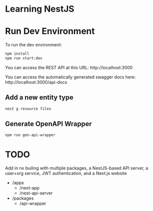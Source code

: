 # Learning NestJS

# Run Dev Environment

To run the dev environment:

```sh
npm install
npm run start:dev
```

You can access the REST API at this URL: http://localhost:3000

You can access the automatically generated swagger docs here: http://localhost:3000/api-docs

## Add a new entity type

```sh
nest g resource files
```

## Generate OpenAPI Wrapper

```sh
npm run gen-api-wrapper
```

# TODO

Add in nx builing with multiple packages, a NestJS-based API server, a user+org service, JWT authentication, and a Next.js website

- /apps
  - /next-app
  - /nest-api-server
- /packages
  - /api-wrapper
